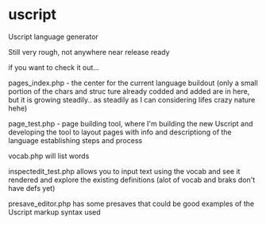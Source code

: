 # uscript
 Uscript language generator

 Still very rough, not anywhere near release ready

if you want to check it out...

pages_index.php - the center for the current language buildout (only a small portion of the chars and struc ture already codded and added are in here, but it is growing steadily.. as steadily as I can considering lifes crazy nature hehe)

page_test.php - page building tool, where I'm building the new Uscript and developing the tool to layout pages with info and descriptiong of the language establishing steps and process

vocab.php will list words

inspectedit_test.php allows you to input text using the vocab and see it rendered and explore the existing definitions (alot of vocab and braks don't have defs yet)

presave_editor.php has some presaves that could be good examples of the Uscript markup syntax used
